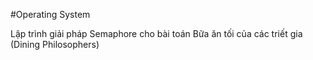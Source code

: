 #Operating System

Lập trình giải pháp Semaphore cho bài toán Bữa ăn tối của các triết gia (Dining Philosophers)
